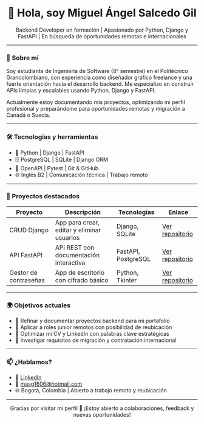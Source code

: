 <h1 align="center">👋 Hola, soy Miguel Ángel Salcedo Gil</h1>

<p align="center">
  Backend Developer en formación | Apasionado por Python, Django y FastAPI | En búsqueda de oportunidades remotas e internacionales
</p>

---

### 🚀 Sobre mí

Soy estudiante de Ingeniería de Software (8° semestre) en el Politécnico Grancolombiano, con experiencia como diseñador gráfico freelance y una fuerte orientación hacia el desarrollo backend. Me especializo en construir APIs limpias y escalables usando Python, Django y FastAPI.

Actualmente estoy documentando mis proyectos, optimizando mi perfil profesional y preparándome para oportunidades remotas y migración a Canadá o Suecia.

---

### 🛠️ Tecnologías y herramientas

- 🐍 Python | Django | FastAPI  
- 🗄️ PostgreSQL | SQLite | Django ORM  
- 📄 OpenAPI | Pytest | Git & GitHub  
- 🌐 Inglés B2 | Comunicación técnica | Trabajo remoto

---

### 📂 Proyectos destacados

| Proyecto | Descripción | Tecnologías | Enlace |
|---------|-------------|-------------|--------|
| CRUD Django | App para crear, editar y eliminar usuarios | Django, SQLite | [Ver repositorio](https://github.com/MaSalcedo10/Ejercicios-Practicos-Python/tree/main/djangocrud/p001crud) |
| API FastAPI | API REST con documentación interactiva | FastAPI, PostgreSQL | [Ver repositorio](https://github.com/MaSalcedo10/First-API) |
| Gestor de contraseñas | App de escritorio con cifrado básico | Python, Tkinter | [Ver repositorio](https://github.com/MaSalcedo10/Gestor-de-Contrase-as) |

---

### 🌍 Objetivos actuales

- 📌 Refinar y documentar proyectos backend para mi portafolio  
- 📌 Aplicar a roles junior remotos con posibilidad de reubicación  
- 📌 Optimizar mi CV y LinkedIn con palabras clave estratégicas  
- 📌 Investigar requisitos de migración y contratación internacional  

---

### 📫 ¿Hablamos?

- 💼 [LinkedIn](https://www.linkedin.com/in/miguelsalcedo2022/)  
- 📧 masg1606@hotmail.com  
- 🌐 Bogotá, Colombia | Abierto a trabajo remoto y reubicación

---

<p align="center">
  Gracias por visitar mi perfil 🙌 ¡Estoy abierto a colaboraciones, feedback y nuevas oportunidades!
</p>
